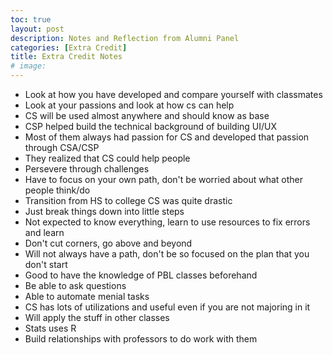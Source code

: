 ```yaml
---
toc: true
layout: post
description: Notes and Reflection from Alumni Panel
categories: [Extra Credit]
title: Extra Credit Notes
# image: 
---
```


- Look at how you have developed and compare yourself with classmates
- Look at your passions and look at how cs can help
- CS will be used almost anywhere and should know as base
- CSP helped build the technical background of building UI/UX
- Most of them always had passion for CS and developed that passion through CSA/CSP
- They realized that CS could help people
- Persevere through challenges
- Have to focus on your own path, don't be worried about what other people think/do
- Transition from HS to college CS was quite drastic
- Just break things down into little steps
- Not expected to know everything, learn to use resources to fix errors and learn
- Don't cut corners, go above and beyond
- Will not always have a path, don't be so focused on the plan that you don't start
- Good to have the knowledge of PBL classes beforehand
- Be able to ask questions
- Able to automate menial tasks
- CS has lots of utilizations and useful even if you are not majoring in it
- Will apply the stuff in other classes
- Stats uses R
- Build relationships with professors to do work with them